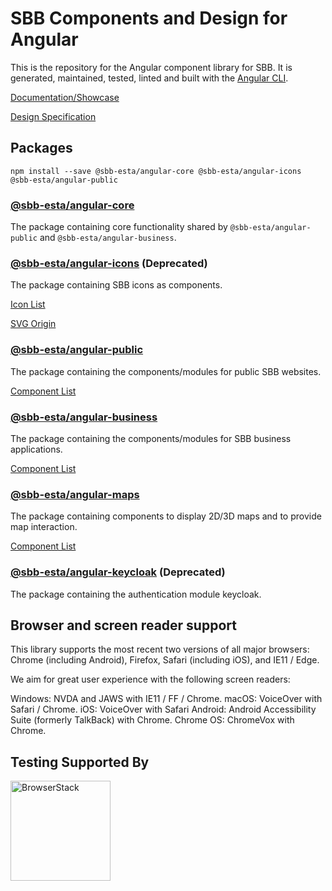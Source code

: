 # SBB Components and Design for Angular

This is the repository for the Angular component library for SBB.
It is generated, maintained, tested, linted and built with the [Angular CLI](https://cli.angular.io/).

[Documentation/Showcase](https://angular.app.sbb.ch/latest/)

[Design Specification](https://digital.sbb.ch/)

## Packages

`npm install --save @sbb-esta/angular-core @sbb-esta/angular-icons @sbb-esta/angular-public`

### [@sbb-esta/angular-core](https://www.npmjs.com/package/@sbb-esta/angular-core)

The package containing core functionality shared by `@sbb-esta/angular-public` and `@sbb-esta/angular-business`.

### [@sbb-esta/angular-icons](https://www.npmjs.com/package/@sbb-esta/angular-icons) (Deprecated)

The package containing SBB icons as components.

[Icon List](https://angular.app.sbb.ch/latest/icons/search)

[SVG Origin](https://digital.sbb.ch/de/icons-und-piktogramme/sbb-icons)

### [@sbb-esta/angular-public](https://www.npmjs.com/package/@sbb-esta/angular-public)

The package containing the components/modules for public SBB websites.

[Component List](https://angular.app.sbb.ch/latest/public)

### [@sbb-esta/angular-business](https://www.npmjs.com/package/@sbb-esta/angular-business)

The package containing the components/modules for SBB business applications.

[Component List](https://angular.app.sbb.ch/latest/business)

### [@sbb-esta/angular-maps](https://www.npmjs.com/package/@sbb-esta/angular-maps)

The package containing components to display 2D/3D maps and to provide map interaction.

[Component List](https://angular.app.sbb.ch/latest/maps)

### [@sbb-esta/angular-keycloak](https://www.npmjs.com/package/@sbb-esta/angular-keycloak) (Deprecated)

The package containing the authentication module keycloak.

## Browser and screen reader support

This library supports the most recent two versions of all major browsers: Chrome (including Android), Firefox, Safari (including iOS), and IE11 / Edge.

We aim for great user experience with the following screen readers:

Windows: NVDA and JAWS with IE11 / FF / Chrome.
macOS: VoiceOver with Safari / Chrome.
iOS: VoiceOver with Safari
Android: Android Accessibility Suite (formerly TalkBack) with Chrome.
Chrome OS: ChromeVox with Chrome.

## Testing Supported By

<a href="https://www.browserstack.com/"><img width="160" src="https://user-images.githubusercontent.com/594745/69711802-fc138a80-1101-11ea-9b30-3e90c274737a.png" alt="BrowserStack"/></a>
